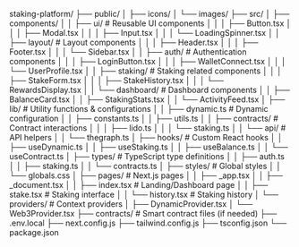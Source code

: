 staking-platform/
├── public/
│   ├── icons/
│   └── images/
├── src/
│   ├── components/
│   │   ├── ui/                    # Reusable UI components
│   │   │   ├── Button.tsx
│   │   │   ├── Modal.tsx
│   │   │   ├── Input.tsx
│   │   │   └── LoadingSpinner.tsx
│   │   ├── layout/                # Layout components
│   │   │   ├── Header.tsx
│   │   │   ├── Footer.tsx
│   │   │   └── Sidebar.tsx
│   │   ├── auth/                  # Authentication components
│   │   │   ├── LoginButton.tsx
│   │   │   ├── WalletConnect.tsx
│   │   │   └── UserProfile.tsx
│   │   ├── staking/               # Staking related components
│   │   │   ├── StakeForm.tsx
│   │   │   ├── StakeHistory.tsx
│   │   │   └── RewardsDisplay.tsx
│   │   └── dashboard/             # Dashboard components
│   │       ├── BalanceCard.tsx
│   │       ├── StakingStats.tsx
│   │       └── ActivityFeed.tsx
│   ├── lib/                       # Utility functions & configurations
│   │   ├── dynamic.ts             # Dynamic configuration
│   │   ├── constants.ts
│   │   ├── utils.ts
│   │   ├── contracts/             # Contract interactions
│   │   │   ├── lido.ts
│   │   │   └── staking.ts
│   │   └── api/                   # API helpers
│   │       └── thegraph.ts
│   ├── hooks/                     # Custom React hooks
│   │   ├── useDynamic.ts
│   │   ├── useStaking.ts
│   │   ├── useBalance.ts
│   │   └── useContract.ts
│   ├── types/                     # TypeScript type definitions
│   │   ├── auth.ts
│   │   ├── staking.ts
│   │   └── contracts.ts
│   ├── styles/                    # Global styles
│   │   └── globals.css
│   ├── pages/                     # Next.js pages
│   │   ├── _app.tsx
│   │   ├── _document.tsx
│   │   ├── index.tsx              # Landing/Dashboard page
│   │   ├── stake.tsx              # Staking interface
│   │   └── history.tsx            # Staking history
│   └── providers/                 # Context providers
│       ├── DynamicProvider.tsx
│       └── Web3Provider.tsx
├── contracts/                     # Smart contract files (if needed)
├── .env.local
├── next.config.js
├── tailwind.config.js
├── tsconfig.json
└── package.json